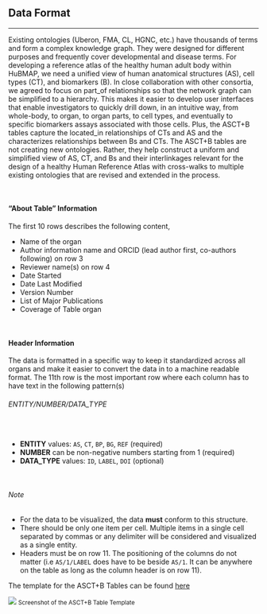 ## Data Format
---

Existing ontologies (Uberon, FMA, CL, HGNC, etc.) have thousands of terms and form a complex knowledge graph. They were designed for different purposes and frequently cover developmental and disease terms. For developing a reference atlas of the healthy human adult body within HuBMAP, we need a unified view of human anatomical structures (AS), cell types (CT), and biomarkers (B). In close collaboration with other consortia, we agreed to focus on part_of relationships so that the network graph can be simplified to a hierarchy. This makes it easier to develop user interfaces that enable investigators to quickly drill down, in an intuitive way, from whole-body, to organ, to organ parts, to cell types, and eventually to specific biomarkers assays associated with those cells. Plus, the ASCT+B tables capture the located_in relationships of CTs and AS and the characterizes relationships between Bs and CTs. The ASCT+B tables are not creating new ontologies. Rather, they help construct a uniform and simplified view of AS, CT, and Bs and their interlinkages relevant for the design of a healthy Human Reference Atlas with cross-walks to multiple existing ontologies that are revised and extended in the process.

<br>

#### “About Table” Information

The first 10 rows describes the following content,

- Name of the organ
- Author information name and ORCID (lead author first, co-authors following) on row 3
- Reviewer name(s) on row 4
- Date Started
- Date Last Modified
- Version Number
- List of Major Publications
- Coverage of Table organ

<br>

#### Header Information

The data is formatted in a specific way to keep it standardized across all organs and make it easier to convert the data in to a machine readable format. The 11th row is the most important row where each column has to have text in the following pattern(s) 
<div class="text-center bg-light py-3">
  <h6 class="m-0">ENTITY/NUMBER/DATA_TYPE</h6>
</div>

<br>

- **ENTITY** values: `AS`, `CT`, `BP`, `BG`, `REF` (required)
- **NUMBER** can be non-negative numbers starting from 1 (required)
- **DATA_TYPE** values: `ID`, `LABEL`, `DOI` (optional)

<br>

###### Note

- For the data to be visualized, the data **must** conform to this structure. 
- There should be only one item per cell. Multiple items in a single cell separated by commas or any delimiter will be considered and visualized as a single entity. 
- Headers must be on row 11. The positioning of the columns do not matter (i.e `AS/1/LABEL` does have to be beside `AS/1`. It can be anywhere on the table as long as the column header is on row 11).

The template for the ASCT+B Tables can be found [here](https://docs.google.com/spreadsheets/d/1F7D0y7pNPVIR3W4LjjtIMGg7rKTOxwyjVKzS-iiffz4/edit#gid=2034682742)

<div class="text-center"> 
  <img src="assets/docs/data-format/table.png" class="intro-img p-2 w-100">
  <small>Screenshot of the ASCT+B Table Template</small>
</div>